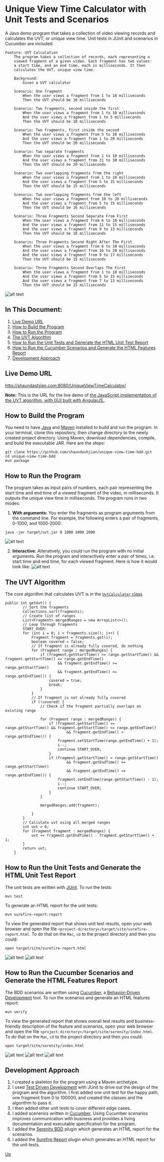 # Unique View Time Calculator with Unit Tests and Scenarios
A Java demo program that takes a collection of video viewing records and calculates the UVT, or unique view time. Unit tests in JUnit and scenarios in Cucumber are included.

```
Feature: UVT Calculation
	The program takes a collection of records, each representing a
	viewed fragment of a given video. Each fragment has two values:
	a start time, and an end time, each in milliseconds. It then 
	calculates the UVT, unique view time.
	
	Background: 
		Given a UVT calculator
		
	Scenario: One fragment
		When the user views a fragment from 1 to 10 milliseconds
		Then the UVT should be 10 milliseconds
		
	Scenario: Two fragments, second inside the first
		When the user views a fragment from 1 to 10 milliseconds
		And the user views a fragment from 1 to 5 milliseconds
		Then the UVT should be 10 milliseconds
		
	Scenario: Two fragments, first inside the second
		When the user views a fragment from 5 to 10 milliseconds
		And the user views a fragment from 1 to 20 milliseconds
		Then the UVT should be 20 milliseconds
		
	Scenario: Two separate fragments
		When the user views a fragment from 1 to 10 milliseconds
		And the user views a fragment from 21 to 30 milliseconds
		Then the UVT should be 20 milliseconds
		
	Scenario: Two overlapping fragments from the right
		When the user views a fragment from 1 to 10 milliseconds
		And the user views a fragment from 5 to 15 milliseconds
		Then the UVT should be 15 milliseconds
		
	Scenario: Two overlapping fragments from the left
		When the user views a fragment from 10 to 20 milliseconds
		And the user views a fragment from 5 to 15 milliseconds
		Then the UVT should be 16 milliseconds
		
	Scenario: Three Fragments Second Separate From First
		When the user views a fragment from 6 to 10 milliseconds
		And the user views a fragment from 11 to 15 milliseconds
		And the user views a fragment from 9 to 13 milliseconds
		Then the UVT should be 10 milliseconds
		
	Scenario: Three Fragments Second Right After The First
		When the user views a fragment from 6 to 10 milliseconds
		And the user views a fragment from 16 to 20 milliseconds
		And the user views a fragment from 9 to 17 milliseconds
		Then the UVT should be 15 milliseconds
		
	Scenario: Three Fragments Second Overlaps The First
		When the user views a fragment from 1 to 10 milliseconds
		And the user views a fragment from 5 to 15 milliseconds
		And the user views a fragment from 7 to 13 milliseconds
		Then the UVT should be 15 milliseconds
 ```

![alt text](images/run-with-no-arguments.png "Run")

## In This Document:
1. [Live Demo URL](#live-demo-url)
2. [How to Build the Program](#how-to-build-the-program)
3. [How to Run the Program](#how-to-run-the-program)
4. [The UVT Algorithm](#the-uvt-algorithm)
5. [How to Run the Unit Tests and Generate the HTML Unit Test Report](#how-to-run-the-unit-tests-and-generate-the-html-unit-test-report)
6. [How to Run the Cucumber Scenarios and Generate the HTML Features Report](#how-to-run-the-cucumber-scenarios-and-generate-the-html-features-report)
7. [Development Approach](#development-approach)

## Live Demo URL
http://shaundashjian.com:8080/UniqueViewTimeCalculator/

**Note:** This is the URL for the live demo of [the JavaScript implementation of the UVT algorithm, with GUI built with AngularJS.](https://github.com/shaundashjian/uvt-gui).

## How to Build the Program
You need to have [Java](https://www.oracle.com/technetwork/java/javase/downloads/jdk8-downloads-2133151.html) and [Maven](https://maven.apache.org/install.html) installed to build and run the program. In your terminal, clone this repository, then change directory to the newly created project directory. Using Maven, download dependencies, compile, and build the executable JAR. Here are the steps:
```console
git clone https://github.com/shaundashjian/unique-view-time-bdd.git
cd unique-view-time-bdd
mvn package
```

## How to Run the Program
The program takes as input pairs of numbers, each pair representing the start time and end time of a viewed fragment of the video, in milliseconds. It outputs the unique view time in milliseconds. The program runs in two modes:
1. **With arguments:** You enter the fragments as program arguments from the command line. For example, the following enters a pair of fragments, 0-1000, and 1000-2000:
```console
java -jar target/uvt.jar 0 1000 1000 2000
```
![alt text](images/run-with-arguments.png "Run with arguments")

2. **Interactive:** Alteratively, you could run the program with no initial arguments. Run the program and interactively enter a pair of times, i.e. start time and end time, for each viewed fragment. Here is how it would look like:
![alt text](images/run-with-no-arguments.png "Run interactively")

## The UVT Algorithm
The core algorithm that calculates UVT is in the [`UvtCalculator` class](src/main/java/com/shaundashjian/uvt/UvtCalculator.java)
```
public int getUvt() {
		// Sort the fragments
		Collections.sort(fragments);
		// Create list of ranges
		List<Fragment> mergedRanges = new ArrayList<>();
		// Loop through fragments
		START_OVER:
		for (int i = 0; i < fragments.size(); i++) {
			Fragment fragment = fragments.get(i);
			boolean covered = false;
			// If fragment is already fully covered, do nothing
			for (Fragment range : mergedRanges) {
				if (fragment.getStartTime() >= range.getStartTime() && fragment.getStartTime() <= range.getEndTime()
						&& fragment.getEndTime() >= range.getStartTime()
						&& fragment.getEndTime() <= range.getEndTime()) {
					covered = true;
					break;
				}
			}
			// If fragment is not already fully covered
			if (!covered) {
				// Check if the fragment partially overlaps an existing range
				
				for (Fragment range : mergedRanges) {
					if (fragment.getStartTime() >= range.getStartTime() && fragment.getStartTime() <= range.getEndTime()
							&& fragment.getEndTime() > range.getEndTime()) {
						fragment.setStartTime(range.getEndTime() + 1);
						i--;
						continue START_OVER;
					}
					if (fragment.getStartTime() < range.getStartTime() 
							&& fragment.getEndTime() >= range.getStartTime()
							&& fragment.getEndTime() <= range.getEndTime()) {
						fragment.setEndTime(range.getStartTime() - 1);
						i--;
						continue START_OVER;
					}
				}

				mergedRanges.add(fragment);

			}
		}
		// Calculate uvt using all merged ranges
		int uvt = 0;
		for (Fragment fragment : mergedRanges) {
			uvt += fragment.getEndTime() - fragment.getStartTime() + 1;
		}
		return uvt;
	}
  ```

## How to Run the Unit Tests and Generate the HTML Unit Test Report
The unit tests are written with [JUnit](https://junit.org/junit4). To run the tests:
```console
mvn test
```
To generate an HTML report for the unit tests:
```console
mvn surefire-report:report
```
To view the generated report that shows unit test results, open your web browser and open the file `<project-directory>/target/site/surefire-report.html`. To do that on the `Mac`, `cd` to the project directory and then you could:
```console
open target/site/surefire-report.html
```
![alt text](images/unit-tests-1.png "Unit Test Report")
![alt text](images/unit-tests-2.png "Unit Test Report")

## How to Run the Cucumber Scenarios and Generate the HTML Features Report
The BDD scenarios are written using [Cucumber](https://cucumber.io), a [Behavior-Driven Development](https://en.wikipedia.org/wiki/Behavior-driven_development) tool. To run the scenarios and generate an HTML features report: 
```console
mvn verify
```
To view the generated report that shows overall test results and business-friendly description of the feature and scenarios, open your web browser and open the file `<project-directory>/target/site/serenity/index.html`. To do that on the `Mac`, `cd` to the project directory and then you could:
```console
open target/site/serenity/index.html
```
![alt text](images/overall-results.png "Features Report")
![alt text](images/features-1.png "Features Report")
![alt text](images/features-2.png "Features Report")

## Development Approach
1. I created a skeleton for the program using a Maven archetype.
2. I used [Test Driven Development](https://en.wikipedia.org/wiki/Test-driven_development) with JUnit to drive out the design of the program and the algorithm. I first added one unit test for the happy path, one fragment from 0 to 100000, and created the classes and the algorithm to pass it.
3. I then added other unit tests to cover different edge cases.
4. I added scenerios written in [Cucumber](https://cucumber.io). Using Cucumber scenarios improves communication with business and provides a living documentation and executable specification for the program.
5. I added the [Serenity BDD](https://www.thucydides.info/#/) plugin which generates an HTML report for the scenarios.
6. I added the [Surefire Report](https://maven.apache.org/surefire/maven-surefire-report-plugin/) plugin which generates an HTML report for the unit tests.

[Up](README.md)
